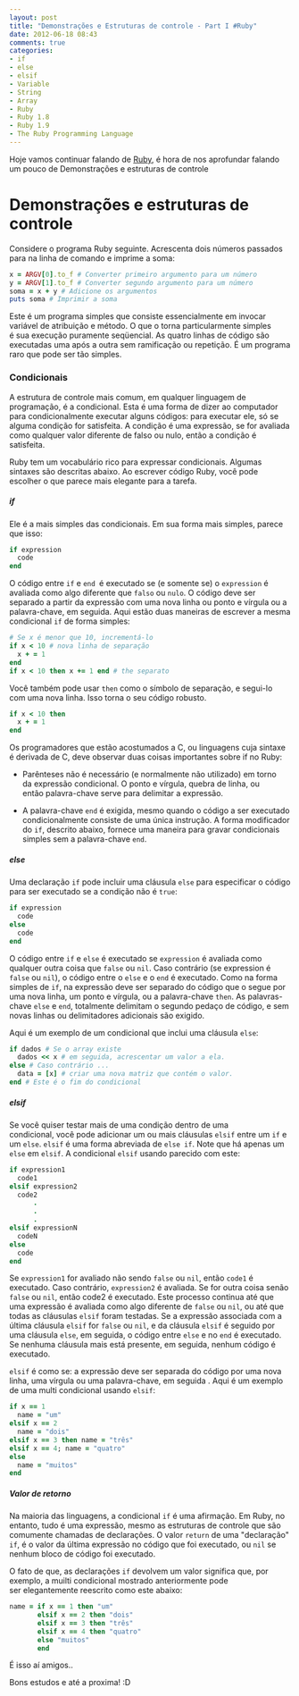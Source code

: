 ```yaml
---
layout: post
title: "Demonstrações e Estruturas de controle - Part I #Ruby"
date: 2012-06-18 08:43
comments: true
categories: 
- if
- else
- elsif
- Variable
- String
- Array
- Ruby
- Ruby 1.8
- Ruby 1.9
- The Ruby Programming Language
---
```


<p>Hoje vamos continuar falando de <a href="http://www.ruby-doc.org/core-1.9.2/">Ruby</a>, é hora de nos aprofundar falando um pouco de Demonstrações e estruturas de controle</p>

<h1>Demonstrações e estruturas de controle</h1>

Considere o programa Ruby seguinte. Acrescenta dois números passados ​​para na linha de comando e imprime a soma:

``` ruby Programa Simples
x = ARGV[0].to_f # Converter primeiro argumento para um número
y = ARGV[1].to_f # Converter segundo argumento para um número
soma = x + y # Adicione os argumentos
puts soma # Imprimir a soma
```

Este é um programa simples que consiste essencialmente em invocar variável de atribuição e método. O que o torna
particularmente simples é sua execução puramente seqüencial. As quatro linhas de código são executadas uma após a outra
sem ramificação ou repetição. É um programa raro que pode ser tão simples.


<h3>Condicionais</h3>

A estrutura de controle mais comum, em qualquer linguagem de programação, é a condicional. Esta é uma forma de dizer ao
computador para condicionalmente executar alguns códigos: para executar ele, só se alguma condição for satisfeita. 
A condição é uma expressão, se for avaliada como qualquer valor diferente de falso ou nulo, então a condição é satisfeita.

Ruby tem um vocabulário rico para expressar condicionais. Algumas sintaxes são descritas abaixo. Ao escrever código Ruby,
você pode escolher o que parece mais elegante para a tarefa.
<!--more-->

<h5>if</h5>

Ele é a mais simples das condicionais. Em sua forma mais simples, parece que isso:

``` ruby Condicional IF
if expression
  code
end
```

O código entre `if` e `end `é executado se (e somente se) o `expression` é avaliada como algo diferente que `falso` ou 
`nulo`. O código deve ser separado a partir da expressão com uma nova linha ou ponto e vírgula ou a palavra-chave, em
seguida. Aqui estão duas maneiras de escrever a mesma condicional `if` de forma simples:

```ruby Condicional IF
# Se x é menor que 10, incrementá-lo
if x < 10 # nova linha de separação
  x + = 1
end
if x < 10 then x += 1 end # the separato
```

Você também pode usar `then` como o símbolo de separação, e segui-lo com uma nova linha. Isso torna o seu código robusto.

``` ruby Condicional IF
if x < 10 then
  x + = 1
end
```

Os programadores que estão acostumados a C, ou linguagens cuja sintaxe é derivada de C, deve observar duas coisas
importantes sobre if no Ruby:

* Parênteses não é necessário (e normalmente não utilizado) em torno da expressão condicional. O ponto e vírgula, quebra
de linha, ou então palavra-chave serve para delimitar a expressão.

* A palavra-chave `end` é exigida, mesmo quando o código a ser executado condicionalmente consiste de uma única instrução.
A forma modificador do `if`, descrito abaixo, fornece uma maneira para gravar condicionais simples sem a palavra-chave `end`.


<h5>else</h5>

Uma declaração `if` pode incluir uma cláusula `else` para especificar o código para ser executado se a condição não é
`true`:

``` ruby Condicional else
if expression
  code
else
  code
end
```

O código entre `if` e `else` é executado se `expression` é avaliada como qualquer outra coisa que `false` ou `nil`. Caso 
contrário (se expression é `false` ou `nil`), o código entre o `else` e o `end` é executado. Como na forma simples 
de `if`, na expressão deve ser separado do código que o segue por uma nova linha, um ponto e vírgula, ou a palavra-chave `then`. As palavras-chave `else` e `end`, totalmente delimitam o segundo pedaço de código, e sem novas linhas ou
delimitadores adicionais são exigido.

Aqui é um exemplo de um condicional que inclui uma cláusula `else`:

``` ruby Condicional if - else
if dados # Se o array existe
  dados << x # em seguida, acrescentar um valor a ela.
else # Caso contrário ...
  data = [x] # criar uma nova matriz que contém o valor.
end # Este é o fim do condicional
```

<h5>elsif</h5>

Se você quiser testar mais de uma condição dentro de uma condicional, você pode adicionar um ou mais cláusulas `elsif`
entre um `if` e um `else`. `elsif` é uma forma abreviada de `else if`. Note que há apenas um `else` em `elsif`. A condicional `elsif` usando parecido com este:

```ruby Expressão elsif
if expression1
  code1
elsif expression2
  code2
      .
      .
      .
elsif expressionN
  codeN
else
  code
end
```

Se `expression1` for avaliado não sendo `false` ou `nil`, então `code1` é executado. Caso contrário, `expression2` é 
avaliada. Se for outra coisa senão `false` ou `nil`, então code2 é executado. Este processo continua até que uma expressão
é avaliada como algo diferente de `false` ou `nil`, ou até que todas as cláusulas `elsif` foram testadas. Se a expressão
associada com a última cláusula `elsif` for `false` ou `nil`, e da cláusula `elsif` é seguido por uma cláusula `else`, em
seguida, o código entre `else` e no `end` é executado. Se nenhuma cláusula mais está presente, em seguida, nenhum código é
executado.

`elsif` é como se: a expressão deve ser separada do código por uma nova linha, uma vírgula ou uma palavra-chave, em seguida
. Aqui é um exemplo de uma multi condicional usando `elsif`:

```ruby Condicional elsif
if x == 1
  name = "um"
elsif x == 2
  name = "dois"
elsif x == 3 then name = "três"
elsif x == 4; name = "quatro"
else
  name = "muitos"
end
```

<h5>Valor de retorno</h5>

Na maioria das linguagens, a condicional `if` é uma afirmação. Em Ruby, no entanto, tudo é uma expressão, mesmo as
estruturas de controle que são comumente chamadas de declarações. O valor `return` de uma "declaração" `if`, é o valor da
última expressão no código que foi executado, ou `nil` se nenhum bloco de código foi executado.

O fato de que, as declarações `if` devolvem um valor significa que, por exemplo, a muilti condicional mostrado
anteriormente pode ser elegantemente reescrito como este abaixo:

``` ruby Valor de Retorno
name = if x == 1 then "um"
       elsif x == 2 then "dois"
       elsif x == 3 then "três"
       elsif x == 4 then "quatro"
       else "muitos"
       end
```

É isso aí amigos..

Bons estudos e até a proxima! :D